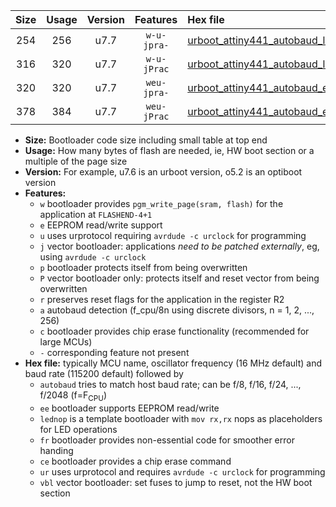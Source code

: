 |Size|Usage|Version|Features|Hex file|
|:-:|:-:|:-:|:-:|:--|
|254|256|u7.7|`w-u-jpra-`|[urboot_attiny441_autobaud_lednop_ur_vbl.hex](https://raw.githubusercontent.com/stefanrueger/urboot.hex/main/mcus/attiny441/autobaud/urboot_attiny441_autobaud_lednop_ur_vbl.hex)|
|316|320|u7.7|`w-u-jPrac`|[urboot_attiny441_autobaud_lednop_fr_ce_ur_vbl.hex](https://raw.githubusercontent.com/stefanrueger/urboot.hex/main/mcus/attiny441/autobaud/urboot_attiny441_autobaud_lednop_fr_ce_ur_vbl.hex)|
|320|320|u7.7|`weu-jpra-`|[urboot_attiny441_autobaud_ee_lednop_ur_vbl.hex](https://raw.githubusercontent.com/stefanrueger/urboot.hex/main/mcus/attiny441/autobaud/urboot_attiny441_autobaud_ee_lednop_ur_vbl.hex)|
|378|384|u7.7|`weu-jPrac`|[urboot_attiny441_autobaud_ee_lednop_fr_ce_ur_vbl.hex](https://raw.githubusercontent.com/stefanrueger/urboot.hex/main/mcus/attiny441/autobaud/urboot_attiny441_autobaud_ee_lednop_fr_ce_ur_vbl.hex)|

- **Size:** Bootloader code size including small table at top end
- **Usage:** How many bytes of flash are needed, ie, HW boot section or a multiple of the page size
- **Version:** For example, u7.6 is an urboot version, o5.2 is an optiboot version
- **Features:**
  + `w` bootloader provides `pgm_write_page(sram, flash)` for the application at `FLASHEND-4+1`
  + `e` EEPROM read/write support
  + `u` uses urprotocol requiring `avrdude -c urclock` for programming
  + `j` vector bootloader: applications *need to be patched externally*, eg, using `avrdude -c urclock`
  + `p` bootloader protects itself from being overwritten
  + `P` vector bootloader only: protects itself and reset vector from being overwritten
  + `r` preserves reset flags for the application in the register R2
  + `a` autobaud detection (f_cpu/8n using discrete divisors, n = 1, 2, ..., 256)
  + `c` bootloader provides chip erase functionality (recommended for large MCUs)
  + `-` corresponding feature not present
- **Hex file:** typically MCU name, oscillator frequency (16 MHz default) and baud rate (115200 default) followed by
  + `autobaud` tries to match host baud rate; can be f/8, f/16, f/24, ..., f/2048 (f=F<sub>CPU</sub>)
  + `ee` bootloader supports EEPROM read/write
  + `lednop` is a template bootloader with `mov rx,rx` nops as placeholders for LED operations
  + `fr` bootloader provides non-essential code for smoother error handing
  + `ce` bootloader provides a chip erase command
  + `ur` uses urprotocol and requires `avrdude -c urclock` for programming
  + `vbl` vector bootloader: set fuses to jump to reset, not the HW boot section
